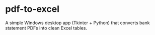 # pdf-to-excel
A simple Windows desktop app (Tkinter + Python) that converts bank statement PDFs into clean Excel tables.

